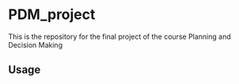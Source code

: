 # PDM_project
This is the repository for the final project of the course Planning and Decision Making

## Usage


